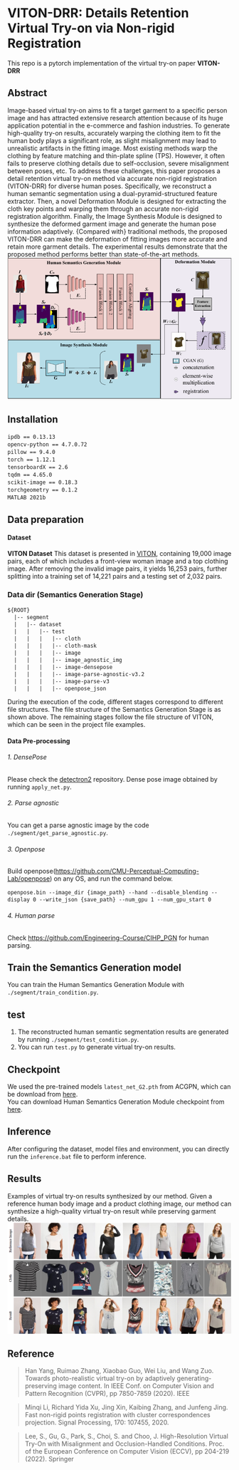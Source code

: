 # VITON-DRR: Details Retention Virtual Try-on via Non-rigid Registration


This repo is a pytorch implementation of the virtual try-on paper **VITON-DRR**

## Abstract
Image-based virtual try-on aims to fit a target garment to a specific person image and has attracted extensive research attention because of its huge application potential in the e-commerce and fashion industries. To generate high-quality try-on results,  accurately warping the clothing item to fit the human body plays a significant role, as slight misalignment may lead to unrealistic artifacts in the fitting image. Most existing methods warp the clothing by feature matching and thin-plate spline (TPS). However, it often fails to preserve clothing details  due to self-occlusion, severe misalignment between poses, etc. To address these challenges, this paper proposes a detail retention virtual try-on method via accurate non-rigid registration (VITON-DRR) for diverse human poses. Specifically, we reconstruct a human semantic segmentation using a dual-pyramid-structured feature extractor. Then, a novel Deformation Module is designed for extracting the cloth key points and warping them through an accurate non-rigid registration algorithm. Finally, the Image Synthesis Module is designed to synthesize the deformed garment image and generate the human pose information adaptively. {Compared with} traditional methods, the proposed VITON-DRR can make the deformation of fitting images more accurate and retain more garment details. The experimental results demonstrate that the proposed method performs better than state-of-the-art methods.
![Pipeline Structure](./structure.png)

## Installation
`ipdb == 0.13.13`  
`opencv-python == 4.7.0.72`   
`pillow == 9.4.0`  
`torch == 1.12.1`  
`tensorboardX == 2.6`  
`tqdm == 4.65.0`  
`scikit-image == 0.18.3`  
`torchgeometry == 0.1.2`  
`MATLAB 2021b`   

## Data preparation
#### Dataset
**VITON Dataset** This dataset is presented in [VITON](https://github.com/xthan/VITON), containing 19,000 image pairs, each of which includes a front-view woman image and a top clothing image. After removing the invalid image pairs, it yields 16,253 pairs, further splitting into a training set of 14,221 pairs and a testing set of 2,032 pairs.

### Data dir (Semantics Generation Stage)
```
${ROOT}  
  |-- segment  
  |   |-- dataset
  |   |   |-- test
  |   |   |   |-- cloth
  |   |   |   |-- cloth-mask
  |   |   |   |-- image
  |   |   |   |-- image_agnostic_img
  |   |   |   |-- image-densepose
  |   |   |   |-- image-parse-agnostic-v3.2
  |   |   |   |-- image-parse-v3
  |   |   |   |-- openpose_json

  ```
During the execution of the code, different stages correspond to different file structures. The file structure of the Semantics Generation Stage is as shown above. The remaining stages follow the file structure of VITON, which can be seen in the project file examples.


####  Data Pre-processing
###### 1. DensePose
Please check the [detectron2](https://github.com/facebookresearch/detectron2/tree/main/projects/DensePose) repository. Dense pose image obtained by running `apply_net.py`.

###### 2. Parse agnostic
You can get a parse agnostic image by the code `./segment/get_parse_agnostic.py`.

###### 3. Openpose
Build openpose(https://github.com/CMU-Perceptual-Computing-Lab/openpose) on any OS, and run the command below.
```
openpose.bin --image_dir {image_path} --hand --disable_blending --display 0 --write_json {save_path} --num_gpu 1 --num_gpu_start 0
```
###### 4. Human parse
Check https://github.com/Engineering-Course/CIHP_PGN for human parsing.


## Train the Semantics Generation model
You can train the Human Semantics Generation Module with `./segment/train_condition.py`.

## test 

1. The reconstructed human semantic segmentation results are generated by running `./segment/test_condition.py`.
2. You can run `test.py` to generate virtual try-on results.  

## Checkpoint 
We used the pre-trained models `latest_net_G2.pth` from ACGPN, which can be download from [here](https://drive.google.com/file/d/1UWT6esQIU_d4tUm8cjxDKMhB8joQbrFx/view?usp=sharing).  
You can download Human Semantics Generation Module checkpoint from [here](https://pan.baidu.com/s/1yKNhg_APD41Pd6DV-qMTjQ?pwd=6ydg).

## Inference
After configuring the dataset, model files and environment, you can directly run the `inference.bat` file to perform inference.

## Results
Examples of virtual try-on results synthesized by our method. Given a reference human body image and a product clothing image, our method can synthesize a high-quality virtual try-on result while preserving garment details.
![result](./example.png)



## Reference
> Han Yang, Ruimao Zhang, Xiaobao Guo, Wei Liu, and Wang
Zuo. Towards photo-realistic virtual try-on by adaptively generating-preserving image content. In IEEE Conf. on Computer Vision and Pattern Recognition (CVPR), pp 7850-7859 (2020). IEEE

> Minqi Li, Richard Yida Xu, Jing Xin, Kaibing Zhang, and Junfeng Jing. Fast non-rigid points registration with cluster correspondences projection. Signal Processing, 170: 107455, 2020.

> Lee, S., Gu, G., Park, S., Choi, S. and Choo, J. High-Resolution Virtual Try-On with Misalignment and Occlusion-Handled Conditions. Proc. of the European Conference on Computer Vision (ECCV), pp 204-219 (2022). Springer
